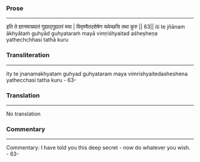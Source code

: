### Prose 
 --- 
इति ते ज्ञानमाख्यातं गुह्याद्गुह्यतरं मया |
विमृश्यैतदशेषेण यथेच्छसि तथा कुरु || 63||
iti te jñānam ākhyātaṁ guhyād guhyataraṁ mayā
vimṛiśhyaitad aśheṣheṇa yathechchhasi tathā kuru

### Transliteration 
 --- 
ity te jnanamakhyatam guhyad guhyataram maya vimrishyaitedasheshena yathecchasi tatha kuru - 63-

### Translation 
 --- 
No translation

### Commentary 
 --- 
Commentary: I have told you this deep secret - now do whatever you wish. - 63-